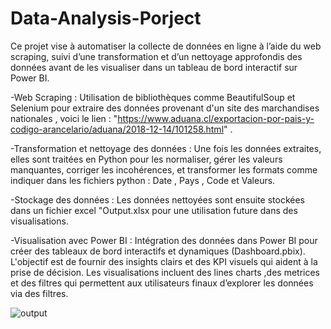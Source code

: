# Data-Analysis-Porject
Ce projet vise à automatiser la collecte de données en ligne à l’aide du web scraping, suivi d’une transformation et d’un nettoyage approfondis des données avant de les visualiser dans un tableau de bord interactif sur Power BI.


-Web Scraping : Utilisation de bibliothèques comme BeautifulSoup et Selenium pour extraire des données provenant d'un site des marchandises nationales , voici le lien : "https://www.aduana.cl/exportacion-por-pais-y-codigo-arancelario/aduana/2018-12-14/101258.html" .

-Transformation et nettoyage des données : Une fois les données extraites, elles sont traitées en Python pour les normaliser, gérer les valeurs manquantes, corriger les incohérences, et transformer les formats comme indiquer dans les fichiers python  : Date , Pays , Code  et Valeurs.

-Stockage des données : Les données nettoyées sont ensuite stockées dans un fichier excel "Output.xlsx pour une utilisation future dans des visualisations.

-Visualisation avec Power BI : Intégration des données dans Power BI pour créer des tableaux de bord interactifs et dynamiques (Dashboard.pbix). L'objectif est de fournir des insights clairs et des KPI visuels qui aident à la prise de décision. Les visualisations incluent des lines charts ,des metrices et des filtres  qui permettent aux utilisateurs finaux d’explorer les données via des filtres.

![output](https://github.com/ToumiYassine/Data-Analysis-Porject/issues/1#issue-2562717079)
